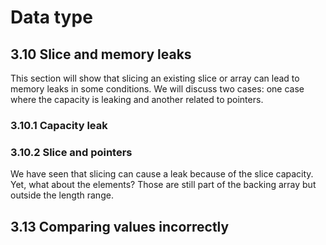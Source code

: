 # Data type

## 3.10 Slice and memory leaks

This section will show that slicing an existing slice or array can lead to memory leaks in some conditions. We will discuss two cases: one case where the capacity is leaking and another related to pointers.

### 3.10.1 Capacity leak

### 3.10.2 Slice and pointers

We have seen that slicing can cause a leak because of the slice capacity. Yet, what about the elements? Those are still part of the backing array but outside the length range.

## 3.13 Comparing values incorrectly
